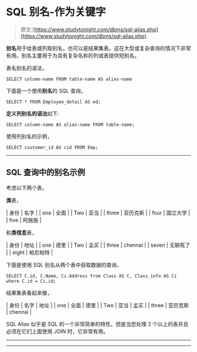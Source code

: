 # SQL 别名-作为关键字

> 原文:[https://www.studytonight.com/dbms/sql-alias.php](https://www.studytonight.com/dbms/sql-alias.php)

**别名**用于给表或列取别名，也可以是结果集表。这在大型或复杂查询的情况下非常有用。别名主要用于为具有复杂名称的列或表提供短别名。

表名别名的语法，

```
SELECT column-name FROM table-name AS alias-name
```

下面是一个使用**别名**的 SQL 查询，

```
SELECT * FROM Employee_detail AS ed;
```

**定义列别名的语法**如下:

```
SELECT column-name AS alias-name FROM table-name;
```

使用列别名的示例，

```
SELECT customer_id AS cid FROM Emp;
```

* * *

## SQL 查询中的别名示例

考虑以下两个表，

**类**表，

| 身份 | 名字 |
| one | 全面 |
| Two | 亚当 |
| three | 亚历克斯 |
| four | 国立大学 |
| five | 阿施施 |

和**类信息**表，

| 身份 | 地址 |
| one | 德里 |
| Two | 孟买 |
| three | chennai |
| seven | 无聊死了 |
| eight | 帕尼帕特 |

下面是使用 SQL 别名从两个表中获取数据的查询，

```
SELECT C.id, C.Name, Ci.Address from Class AS C, Class_info AS Ci where C.id = Ci.id;
```

结果集表看起来像，

| 身份 | 名字 | 地址 |
| one | 全面 | 德里 |
| Two | 亚当 | 孟买 |
| three | 亚历克斯 | chennai |

SQL Alias 似乎是 SQL 的一个非常简单的特性，但是当您处理 3 个以上的表并且必须在它们上面使用 JOIN 时，它非常有用。

* * *

* * *